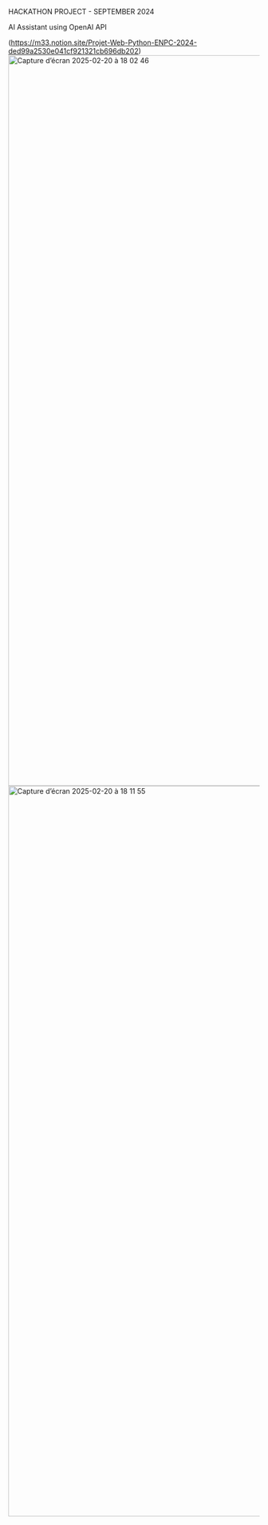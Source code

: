 HACKATHON PROJECT - SEPTEMBER 2024

AI Assistant using OpenAI API

(https://m33.notion.site/Projet-Web-Python-ENPC-2024-ded99a2530e041cf921321cb696db202)
<img width="1461" alt="Capture d’écran 2025-02-20 à 18 02 46" src="https://github.com/user-attachments/assets/e207b40b-602b-459c-8cdb-0a69c80089ac" />
<img width="1461" alt="Capture d’écran 2025-02-20 à 18 11 55" src="https://github.com/user-attachments/assets/8e07c8a6-acb1-466d-935f-0744eafbc8ea" />
